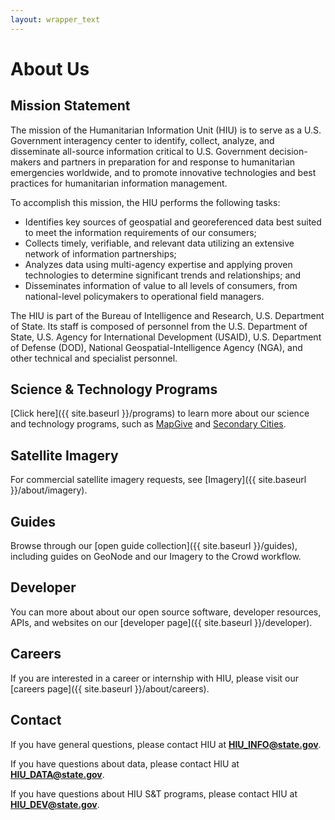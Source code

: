 ```yaml
---
layout: wrapper_text
---
```

# About Us

## Mission Statement

The mission of the Humanitarian Information Unit (HIU) is to serve as a U.S. Government interagency center to identify, collect, analyze, and disseminate all-source information critical to U.S. Government decision-makers and partners in preparation for and response to humanitarian emergencies worldwide, and to promote innovative technologies and best practices for humanitarian information management.

To accomplish this mission, the HIU performs the following tasks:

* Identifies key sources of geospatial and georeferenced data best suited to meet the information requirements of our consumers;
* Collects timely, verifiable, and relevant data utilizing an extensive network of information partnerships;
* Analyzes data using multi-agency expertise and applying proven technologies to determine significant trends and relationships; and
* Disseminates information of value to all levels of consumers, from national-level policymakers to operational field managers.

The HIU is part of the Bureau of Intelligence and Research, U.S. Department of State. Its staff  is composed of personnel from the U.S. Department of State, U.S. Agency for International Development (USAID), U.S. Department of Defense (DOD), National Geospatial-Intelligence Agency (NGA), and other technical and specialist personnel.

## Science & Technology Programs

[Click here]({{ site.baseurl }}/programs) to learn more about our science and technology programs, such as [MapGive](http://mapgive.state.gov) and [Secondary Cities](http://secondarycities.state.gov).

## Satellite Imagery

For commercial satellite imagery requests, see [Imagery]({{ site.baseurl }}/about/imagery).

## Guides

Browse through our [open guide collection]({{ site.baseurl }}/guides), including guides on GeoNode and our Imagery to the Crowd workflow.

## Developer

You can more about about our open source software, developer resources, APIs, and websites on our [developer page]({{ site.baseurl }}/developer).

## Careers

If you are interested in a career or internship with HIU, please visit our [careers page]({{ site.baseurl }}/about/careers).

## Contact

If you have general questions, please contact HIU at **[HIU_INFO@state.gov](mailto:HIU_INFO@state.gov)**.

If you have questions about data, please contact HIU at **[HIU_DATA@state.gov](mailto:HIU_DATA@state.gov)**.

If you have questions about HIU S&T programs, please contact HIU at **[HIU_DEV@state.gov](mailto:HIU_DEV@state.gov)**.
